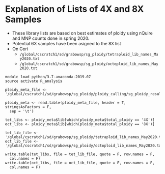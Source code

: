 # Explanation of Lists of 4X and 8X Samples
* These library lists are based on best estimates of ploidy using nQuire
and MNP counts done in spring 2020.
* Potential 6X samples have been asigned to the 8X list
* On Cori
  * `/global/cscratch1/sd/grabowsp/sg_ploidy/tetraploid_lib_names_May2020.txt`
  * `/global/cscratch1/sd/grabowsp/sg_ploidy/octoploid_lib_names_May2020.txt`
```
module load python/3.7-anaconda-2019.07
source activate R_analysis

ploidy_meta_file <- '/global/cscratch1/sd/grabowsp/sg_ploidy/ploidy_calling/sg_ploidy_results_v2.0.txt'

ploidy_meta <- read.table(ploidy_meta_file, header = T, stringsAsFactors = F,
  sep = '\t')

tet_libs <- ploidy_meta$lib[which(ploidy_meta$total_ploidy == '4X')]
oct_libs <- ploidy_meta$lib[which(ploidy_meta$total_ploidy == '8X')]

tet_lib_file <- '/global/cscratch1/sd/grabowsp/sg_ploidy/tetraploid_lib_names_May2020.txt'
oct_lib_file <- '/global/cscratch1/sd/grabowsp/sg_ploidy/octoploid_lib_names_May2020.txt'

write.table(tet_libs, file = tet_lib_file, quote = F, row.names = F,
  col.names = F)
write.table(oct_libs, file = oct_lib_file, quote = F, row.names = F,
  col.names = F)
```


